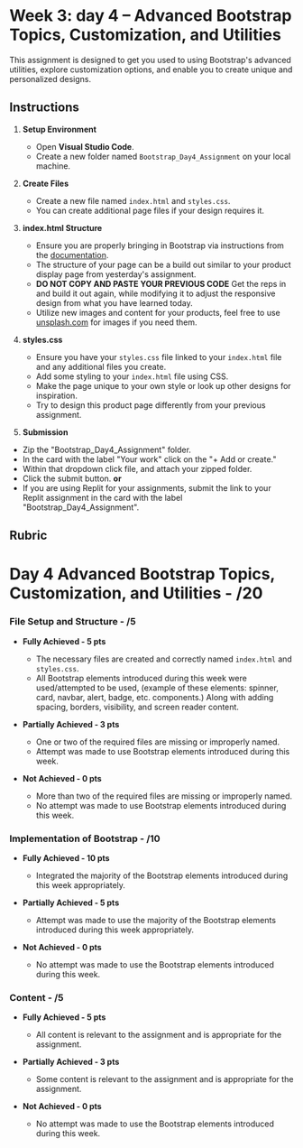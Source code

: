 # Week 3: day 4 – Advanced Bootstrap Topics, Customization, and Utilities

This assignment is designed to get you used to using Bootstrap's advanced utilities, explore customization options, and enable you to create unique and personalized designs.

## Instructions

1. **Setup Environment**

   - Open **Visual Studio Code**.
   - Create a new folder named `Bootstrap_Day4_Assignment` on your local machine.

2. **Create Files**

    - Create a new file named `index.html` and `styles.css`.
    - You can create additional page files if your design requires it.

3. **index.html Structure**

    - Ensure you are properly bringing in Bootstrap via instructions from the [documentation](https://getbootstrap.com/docs/5.3/getting-started/introduction/).
    - The structure of your page can be a build out similar to your product display page from yesterday's assignment.
    - **DO NOT COPY AND PASTE YOUR PREVIOUS CODE** Get the reps in and build it out again, while modifying it to adjust the responsive design from what you have learned today.
    - Utilize new images and content for your products, feel free to use [unsplash.com](https://unsplash.com/) for images if you need them.

4. **styles.css**

    - Ensure you have your `styles.css` file linked to your `index.html` file and any additional files you create.
    - Add some styling to your `index.html` file using CSS.
    - Make the page unique to your own style or look up other designs for inspiration.
    - Try to design this product page differently from your previous assignment.

5. **Submission** 

- Zip the "Bootstrap_Day4_Assignment" folder.
- In the card with the label "Your work" click on the "+ Add or create."
- Within that dropdown click file, and attach your zipped folder.
- Click the submit button.
    **or**
- If you are using Replit for your assignments, submit the link to your Replit assignment in the card with the label "Bootstrap_Day4_Assignment".

## Rubric

# Day 4 Advanced Bootstrap Topics, Customization, and Utilities - /20

### File Setup and Structure - /5

- **Fully Achieved - 5 pts**
  - The necessary files are created and correctly named `index.html` and `styles.css`.
  - All Bootstrap elements introduced during this week were used/attempted to be used, (example of these elements: spinner, card, navbar, alert, badge, etc. components.) Along with adding spacing, borders, visibility, and screen reader content.

- **Partially Achieved - 3 pts**
  - One or two of the required files are missing or improperly named.
  - Attempt was made to use Bootstrap elements introduced during this week.

- **Not Achieved - 0 pts**
  - More than two of the required files are missing or improperly named.
  - No attempt was made to use Bootstrap elements introduced during this week.

### Implementation of Bootstrap - /10

- **Fully Achieved - 10 pts**
  - Integrated the majority of the Bootstrap elements introduced during this week appropriately.

- **Partially Achieved - 5 pts**
  - Attempt was made to use the majority of the Bootstrap elements introduced during this week appropriately.

- **Not Achieved - 0 pts**
  - No attempt was made to use the Bootstrap elements introduced during this week.

### Content - /5

- **Fully Achieved - 5 pts**
  - All content is relevant to the assignment and is appropriate for the assignment.

- **Partially Achieved - 3 pts**
  - Some content is relevant to the assignment and is appropriate for the assignment.

- **Not Achieved - 0 pts**
  - No attempt was made to use the Bootstrap elements introduced during this week.
